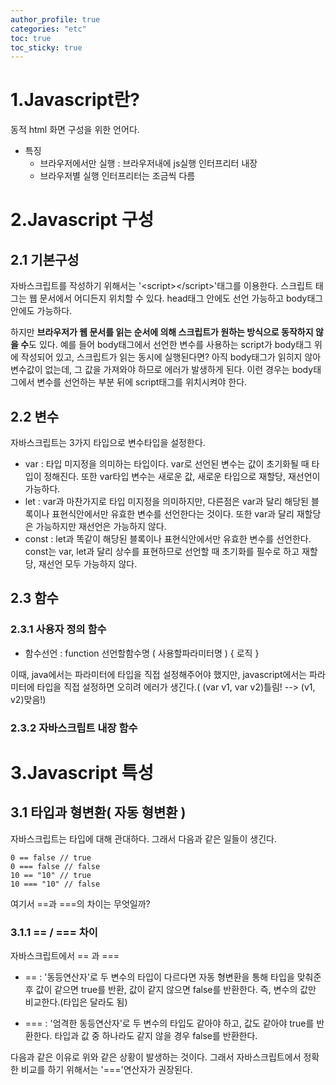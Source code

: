 ```yaml
---
author_profile: true
categories: "etc"
toc: true
toc_sticky: true
---
```


# 1.Javascript란?
동적 html 화면 구성을 위한 언어다.     

- 특징
    - 브라우저에서만 실행 : 브라우저내에 js실행 인터프리터 내장
    - 브라우저별 실행 인터프리터는 조금씩 다름


# 2.Javascript 구성
## 2.1 기본구성
자바스크립트를 작성하기 위해서는 '\<script>\</script>'태그를 이용한다. 스크립트 태그는 웹 문서에서 어디든지 위치할 수 있다. head태그 안에도 선언 가능하고 body태그 안에도 가능하다.           

하지만 **브라우저가 웹 문서를 읽는 순서에 의해 스크립트가 원하는 방식으로 동작하지 않을 수**도 있다. 예를 들어 body태그에서 선언한 변수를 사용하는 script가 body태그 위에 작성되어 있고, 스크립트가 읽는 동시에 실행된다면? 아직 body태그가 읽히지 않아 변수값이 없는데, 그 값을 가져와야 하므로 에러가 발생하게 된다. 이런 경우는 body태그에서 변수를 선언하는 부분 뒤에 script태그를 위치시켜야 한다.

## 2.2 변수
자바스크립트는 3가지 타입으로 변수타입을 설정한다.

- var : 타입 미지정을 의미하는 타입이다. var로 선언된 변수는 값이 초기화될 때 타입이 정해진다. 또한 var타입 변수는 새로운 값, 새로운 타입으로 재할당, 재선언이 가능하다. 
- let : var과 마찬가지로 타입 미지정을 의미하지만, 다른점은 var과 달리 해당된 블록이나 표현식안에서만 유효한 변수를 선언한다는 것이다. 또한 var과 달리 재할당은 가능하지만 재선언은 가능하지 않다.
- const : let과 똑같이 해당된 블록이나 표현식안에서만 유효한 변수를 선언한다. const는 var, let과 달리 상수를 표현하므로 선언할 때 초기화를 필수로 하고 재할당, 재선언 모두 가능하지 않다.


## 2.3 함수
### 2.3.1 사용자 정의 함수
- 함수선언 : function 선언할함수명 ( 사용할파라미터명 ) { 로직 }     

이때, java에서는 파라미터에 타입을 직접 설정해주어야 했지만, javascript에서는 파라미터에 타입을 직접 설정하면 오히려 에러가 생긴다.( (var v1, var v2)틀림! --> (v1, v2)맞음!)



### 2.3.2 자바스크립트 내장 함수



# 3.Javascript 특성
## 3.1 타입과 형변환( 자동 형변환 )
자바스크립트는 타입에 대해 관대하다. 그래서 다음과 같은 일들이 생긴다.     

```
0 == false // true
0 === false // false
10 == "10" // true
10 === "10" // false
```

여기서 ==과 ===의 차이는 무엇일까?

### 3.1.1 == / === 차이
자바스크립트에서 == 과 ===
- == : '동등연산자'로 두 변수의 타입이 다르다면 자동 형변환을 통해 타입을 맞춰준 후 값이 같으면 true를 반환, 값이 같지 않으면 false를 반환한다. 즉, 변수의 값만 비교한다.(타입은 달라도 됨)

- === : '엄격한 동등연산자'로 두 변수의 타입도 같아야 하고, 값도 같아야 true를 반환한다. 타입과 값 중 하나라도 같지 않을 경우 false를 반환한다.

다음과 같은 이유로 위와 같은 상황이 발생하는 것이다. 그래서 자바스크립트에서 정확한 비교를 하기 위해서는 '==='연산자가 권장된다.